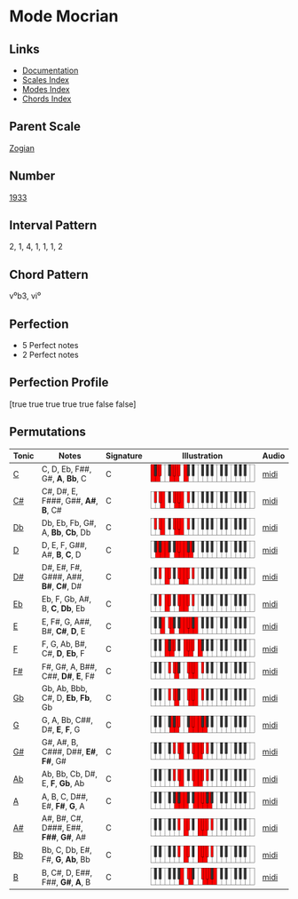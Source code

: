 # Mode Mocrian

## Links

- [Documentation](README.md)
- [Scales Index](Scales.md)
- [Modes Index](Modes.md)
- [Chords Index](Chords.md)

## Parent Scale

[Zogian](ScaleZogian.md)

## Number

[1933](https://ianring.com/musictheory/scales/1933)

## Interval Pattern

2, 1, 4, 1, 1, 1, 2

## Chord Pattern

v⁰b3, vi⁰

## Perfection

- 5 Perfect notes
- 2 Perfect notes

## Perfection Profile

[true true true true true false false]

## Permutations

| Tonic | Notes | Signature | Illustration | Audio |
|-------|-------|-----------|--------------|-------|
| [C](ModeCNaturalMocrian.md) | C, D, Eb, F##, G#, **A**, **Bb**, C | C | ![CNaturalMocrian](ModeCNaturalMocrian.png) | [midi](https://github.com/edipermadi/music/blob/main/docs/ModeCNaturalMocrian.mid?raw=true) |
| [C#](ModeCSharpMocrian.md) | C#, D#, E, F###, G##, **A#**, **B**, C# | C | ![CSharpMocrian](ModeCSharpMocrian.png) | [midi](https://github.com/edipermadi/music/blob/main/docs/ModeCSharpMocrian.mid?raw=true) |
| [Db](ModeDFlatMocrian.md) | Db, Eb, Fb, G#, A, **Bb**, **Cb**, Db | C | ![DFlatMocrian](ModeDFlatMocrian.png) | [midi](https://github.com/edipermadi/music/blob/main/docs/ModeDFlatMocrian.mid?raw=true) |
| [D](ModeDNaturalMocrian.md) | D, E, F, G##, A#, **B**, **C**, D | C | ![DNaturalMocrian](ModeDNaturalMocrian.png) | [midi](https://github.com/edipermadi/music/blob/main/docs/ModeDNaturalMocrian.mid?raw=true) |
| [D#](ModeDSharpMocrian.md) | D#, E#, F#, G###, A##, **B#**, **C#**, D# | C | ![DSharpMocrian](ModeDSharpMocrian.png) | [midi](https://github.com/edipermadi/music/blob/main/docs/ModeDSharpMocrian.mid?raw=true) |
| [Eb](ModeEFlatMocrian.md) | Eb, F, Gb, A#, B, **C**, **Db**, Eb | C | ![EFlatMocrian](ModeEFlatMocrian.png) | [midi](https://github.com/edipermadi/music/blob/main/docs/ModeEFlatMocrian.mid?raw=true) |
| [E](ModeENaturalMocrian.md) | E, F#, G, A##, B#, **C#**, **D**, E | C | ![ENaturalMocrian](ModeENaturalMocrian.png) | [midi](https://github.com/edipermadi/music/blob/main/docs/ModeENaturalMocrian.mid?raw=true) |
| [F](ModeFNaturalMocrian.md) | F, G, Ab, B#, C#, **D**, **Eb**, F | C | ![FNaturalMocrian](ModeFNaturalMocrian.png) | [midi](https://github.com/edipermadi/music/blob/main/docs/ModeFNaturalMocrian.mid?raw=true) |
| [F#](ModeFSharpMocrian.md) | F#, G#, A, B##, C##, **D#**, **E**, F# | C | ![FSharpMocrian](ModeFSharpMocrian.png) | [midi](https://github.com/edipermadi/music/blob/main/docs/ModeFSharpMocrian.mid?raw=true) |
| [Gb](ModeGFlatMocrian.md) | Gb, Ab, Bbb, C#, D, **Eb**, **Fb**, Gb | C | ![GFlatMocrian](ModeGFlatMocrian.png) | [midi](https://github.com/edipermadi/music/blob/main/docs/ModeGFlatMocrian.mid?raw=true) |
| [G](ModeGNaturalMocrian.md) | G, A, Bb, C##, D#, **E**, **F**, G | C | ![GNaturalMocrian](ModeGNaturalMocrian.png) | [midi](https://github.com/edipermadi/music/blob/main/docs/ModeGNaturalMocrian.mid?raw=true) |
| [G#](ModeGSharpMocrian.md) | G#, A#, B, C###, D##, **E#**, **F#**, G# | C | ![GSharpMocrian](ModeGSharpMocrian.png) | [midi](https://github.com/edipermadi/music/blob/main/docs/ModeGSharpMocrian.mid?raw=true) |
| [Ab](ModeAFlatMocrian.md) | Ab, Bb, Cb, D#, E, **F**, **Gb**, Ab | C | ![AFlatMocrian](ModeAFlatMocrian.png) | [midi](https://github.com/edipermadi/music/blob/main/docs/ModeAFlatMocrian.mid?raw=true) |
| [A](ModeANaturalMocrian.md) | A, B, C, D##, E#, **F#**, **G**, A | C | ![ANaturalMocrian](ModeANaturalMocrian.png) | [midi](https://github.com/edipermadi/music/blob/main/docs/ModeANaturalMocrian.mid?raw=true) |
| [A#](ModeASharpMocrian.md) | A#, B#, C#, D###, E##, **F##**, **G#**, A# | C | ![ASharpMocrian](ModeASharpMocrian.png) | [midi](https://github.com/edipermadi/music/blob/main/docs/ModeASharpMocrian.mid?raw=true) |
| [Bb](ModeBFlatMocrian.md) | Bb, C, Db, E#, F#, **G**, **Ab**, Bb | C | ![BFlatMocrian](ModeBFlatMocrian.png) | [midi](https://github.com/edipermadi/music/blob/main/docs/ModeBFlatMocrian.mid?raw=true) |
| [B](ModeBNaturalMocrian.md) | B, C#, D, E##, F##, **G#**, **A**, B | C | ![BNaturalMocrian](ModeBNaturalMocrian.png) | [midi](https://github.com/edipermadi/music/blob/main/docs/ModeBNaturalMocrian.mid?raw=true) |
